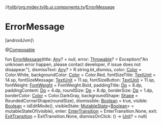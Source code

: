 //[tvlib](../../index.md)/[org.mjdev.tvlib.ui.components.tv](index.md)/[ErrorMessage](-error-message.md)

# ErrorMessage

[androidJvm]\

@[Composable](https://developer.android.com/reference/kotlin/androidx/compose/runtime/Composable.html)

fun [ErrorMessage](-error-message.md)(title: [Any](https://kotlinlang.org/api/latest/jvm/stdlib/kotlin/-any/index.html)? = null, error: [Throwable](https://kotlinlang.org/api/latest/jvm/stdlib/kotlin/-throwable/index.html)? = Exception(&quot;An unknown error happen, please contact developer, if issue does not disappear.&quot;), dismissText: [Any](https://kotlinlang.org/api/latest/jvm/stdlib/kotlin/-any/index.html)? = R.string.bt_dismiss, color: [Color](https://developer.android.com/reference/kotlin/androidx/compose/ui/graphics/Color.html) = Color.White, backgroundColor: [Color](https://developer.android.com/reference/kotlin/androidx/compose/ui/graphics/Color.html) = Color.Red, fontSizeTitle: [TextUnit](https://developer.android.com/reference/kotlin/androidx/compose/ui/unit/TextUnit.html) = 14.sp, fontSizeMessage: [TextUnit](https://developer.android.com/reference/kotlin/androidx/compose/ui/unit/TextUnit.html) = 11.sp, fontSizeButton: [TextUnit](https://developer.android.com/reference/kotlin/androidx/compose/ui/unit/TextUnit.html) = 11.sp, fontWeight: [FontWeight](https://developer.android.com/reference/kotlin/androidx/compose/ui/text/font/FontWeight.html) = FontWeight.Bold, paddingTitle: [Dp](https://developer.android.com/reference/kotlin/androidx/compose/ui/unit/Dp.html) = 8.dp, paddingContent: [Dp](https://developer.android.com/reference/kotlin/androidx/compose/ui/unit/Dp.html) = 4.dp, roundSize: [Dp](https://developer.android.com/reference/kotlin/androidx/compose/ui/unit/Dp.html) = 8.dp, borderSize: [Dp](https://developer.android.com/reference/kotlin/androidx/compose/ui/unit/Dp.html) = 1.dp, borderColor: [Color](https://developer.android.com/reference/kotlin/androidx/compose/ui/graphics/Color.html) = Color.DarkGray, backgroundShape: [Shape](https://developer.android.com/reference/kotlin/androidx/compose/ui/graphics/Shape.html) = RoundedCornerShape(roundSize), dismissible: [Boolean](https://kotlinlang.org/api/latest/jvm/stdlib/kotlin/-boolean/index.html) = true, visible: [Boolean](https://kotlinlang.org/api/latest/jvm/stdlib/kotlin/-boolean/index.html) = isEditMode(), visibleState: [MutableState](https://developer.android.com/reference/kotlin/androidx/compose/runtime/MutableState.html)&lt;[Boolean](https://kotlinlang.org/api/latest/jvm/stdlib/kotlin/-boolean/index.html)&gt; = mutableStateOf(visible), enter: [EnterTransition](https://developer.android.com/reference/kotlin/androidx/compose/animation/EnterTransition.html) = EnterTransition.None, exit: [ExitTransition](https://developer.android.com/reference/kotlin/androidx/compose/animation/ExitTransition.html) = ExitTransition.None, dismissOnClick: () -&gt; [Unit](https://kotlinlang.org/api/latest/jvm/stdlib/kotlin/-unit/index.html)? = null)
